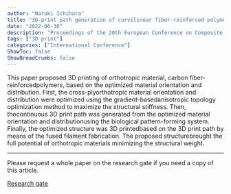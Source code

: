 ```yaml
---
author: "Naruki Ichihara"
title: "3D-print path generation of curvilinear fiber-reinforced polymers based on biological pattern formnig"
date: "2022-06-30"
description: "Proceedings of the 20th European Conference on Composite Materials"
tags: ["3D print"]
categories: ["International Conference"]
ShowToc: false
ShowBreadCrumbs: false
---
```

This paper proposed 3D printing of orthotropic material, carbon fiber-reinforcedpolymers, based on the optimized material orientation and distribution. First, the cross-plyorthotropic material orientation and distribution were optimized using the gradient-basedanisotropic topology optimization method to maximize the structural stiffness. Then, thecontinuous 3D print path was generated from the optimized material orientation and distributionusing the biological pattern-forming system. Finally, the optimized structure was 3D printedbased on the 3D print path by means of the fused filament fabrication. The proposed structurebrought the full potential of orthotropic materials minimizing the structural weight.

* * *
Please request a whole paper on the research gate if you need a copy of this article.

[Research gate](https://www.researchgate.net/publication/362727442_3D-PRINT_PATH_GENERATION_OF_CURVILINEAR_FIBER-REINFORCED_POLYMERS_BASED_ON_BIOLOGICAL_PATTERN_FORMING "Research gate")


